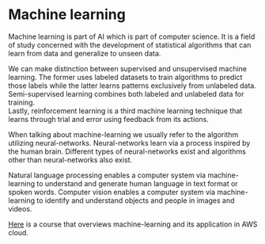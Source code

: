 # Machine learning

Machine learning is part of AI which is part of computer science. It is a field of study concerned with the development of statistical algorithms that can learn from data and generalize to unseen data.

We can make distinction between supervised and unsupervised machine learning. The former uses labeled datasets to train algorithms to predict those labels while the latter learns patterns exclusively from unlabeled data. Semi-supervised learning combines both labeled and unlabeled data for training.<br>
Lastly, reinforcement learning is a third machine learning technique that learns through trial and error using feedback from its actions.

When talking about machine-learning we usually refer to the algorithm utilizing neural-networks. Neural-networks learn via a process inspired by the human brain. Different types of neural-networks exist and algorithms other than neural-networks also exist.

Natural language processing enables a computer system via machine-learning to understand and generate human language in text format or spoken words. Computer vision enables a computer system via machine-learning to identify and understand objects and people in images and videos.

[Here](https://github.com/artainmo/DevOps/tree/main/cloud#udemy-course---aws-certified-machine-learning-specialty) is a course that overviews machine-learning and its application in AWS cloud.
